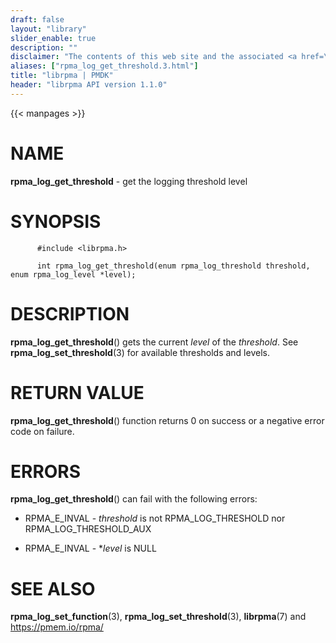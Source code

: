```yaml
---
draft: false
layout: "library"
slider_enable: true
description: ""
disclaimer: "The contents of this web site and the associated <a href=\"https://github.com/pmem\">GitHub repositories</a> are BSD-licensed open source."
aliases: ["rpma_log_get_threshold.3.html"]
title: "librpma | PMDK"
header: "librpma API version 1.1.0"
---
```

{{< manpages >}}

[comment]: <> (SPDX-License-Identifier: BSD-3-Clause)
[comment]: <> (Copyright 2020-2022, Intel Corporation)

# NAME

**rpma_log_get_threshold** - get the logging threshold level

# SYNOPSIS

          #include <librpma.h>

          int rpma_log_get_threshold(enum rpma_log_threshold threshold, enum rpma_log_level *level);

# DESCRIPTION

**rpma_log_get_threshold**() gets the current *level* of the
*threshold*. See **rpma_log_set_threshold**(3) for available thresholds
and levels.

# RETURN VALUE

**rpma_log_get_threshold**() function returns 0 on success or a negative
error code on failure.

# ERRORS

**rpma_log_get_threshold**() can fail with the following errors:

-   RPMA_E\_INVAL - *threshold* is not RPMA_LOG_THRESHOLD nor
    RPMA_LOG_THRESHOLD_AUX

-   RPMA_E\_INVAL - \**level* is NULL

# SEE ALSO

**rpma_log_set_function**(3), **rpma_log_set_threshold**(3),
**librpma**(7) and https://pmem.io/rpma/
